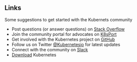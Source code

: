 ## Links 

Some suggestions to get started with the Kubernets community

* Post questions (or answer questions) on [Stack Overflow](http://stackoverflow.com/questions/tagged/kubernetes)  
* Join the community portal for advocates on [K8sPort](http://k8sport.org/)
* Get involved with the Kubernetes project on [GitHub](https://github.com/kubernetes/kubernetes) 
* Follow us on Twitter [@Kubernetesio](https://twitter.com/kubernetesio) for latest updates
* Connect with the community on [Slack](http://slack.k8s.io/)
* [Download](http://get.k8s.io/) Kubernetes
